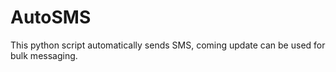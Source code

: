 # AutoSMS
This python script automatically sends SMS, coming update can be used for bulk messaging.
